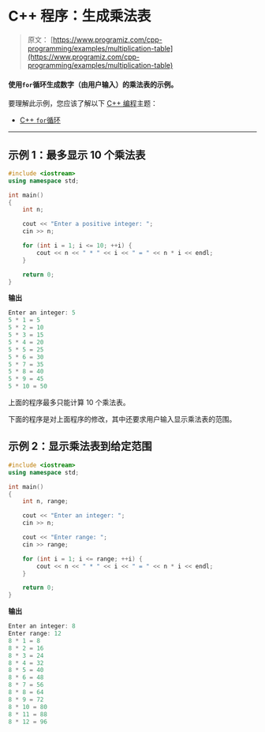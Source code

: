 # C++ 程序：生成乘法表

> 原文： [https://www.programiz.com/cpp-programming/examples/multiplication-table](https://www.programiz.com/cpp-programming/examples/multiplication-table)

#### 使用`for`循环生成数字（由用户输入）的乘法表的示例。

要理解此示例，您应该了解以下 [C++ 编程](/cpp-programming "C++ tutorial")主题：

*   [C++ `for`循环](/cpp-programming/for-loop) 

* * *

## 示例 1：最多显示 10 个乘法表

```cpp
#include <iostream>
using namespace std;

int main()
{
    int n;

    cout << "Enter a positive integer: ";
    cin >> n;

    for (int i = 1; i <= 10; ++i) {
        cout << n << " * " << i << " = " << n * i << endl;
    }

    return 0;
}
```

**输出**

```cpp
Enter an integer: 5
5 * 1 = 5
5 * 2 = 10
5 * 3 = 15
5 * 4 = 20
5 * 5 = 25
5 * 6 = 30
5 * 7 = 35
5 * 8 = 40
5 * 9 = 45
5 * 10 = 50 
```

上面的程序最多只能计算 10 个乘法表。

下面的程序是对上面程序的修改，其中还要求用户输入显示乘法表的范围。

## 示例 2：显示乘法表到给定范围

```cpp
#include <iostream>
using namespace std;

int main()
{
    int n, range;

    cout << "Enter an integer: ";
    cin >> n;

    cout << "Enter range: ";
    cin >> range;

    for (int i = 1; i <= range; ++i) {
        cout << n << " * " << i << " = " << n * i << endl;
    }

    return 0;
}
```

**输出**

```cpp
Enter an integer: 8
Enter range: 12
8 * 1 = 8
8 * 2 = 16
8 * 3 = 24
8 * 4 = 32
8 * 5 = 40
8 * 6 = 48
8 * 7 = 56
8 * 8 = 64
8 * 9 = 72
8 * 10 = 80
8 * 11 = 88
8 * 12 = 96
```